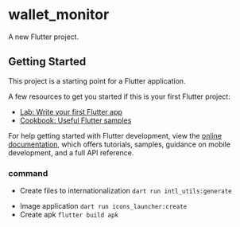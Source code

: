 # wallet_monitor

A new Flutter project.

## Getting Started

This project is a starting point for a Flutter application.

A few resources to get you started if this is your first Flutter project:

- [Lab: Write your first Flutter app](https://docs.flutter.dev/get-started/codelab)
- [Cookbook: Useful Flutter samples](https://docs.flutter.dev/cookbook)

For help getting started with Flutter development, view the
[online documentation](https://docs.flutter.dev/), which offers tutorials,
samples, guidance on mobile development, and a full API reference.

### command
  - Create files to internationalization `dart run intl_utils:generate`
  <!-- - Create models `flutter packages pub run build_runner build --delete-conflicting-outputs` -->
  - Image application `dart run icons_launcher:create`
  - Create apk `flutter build apk`
